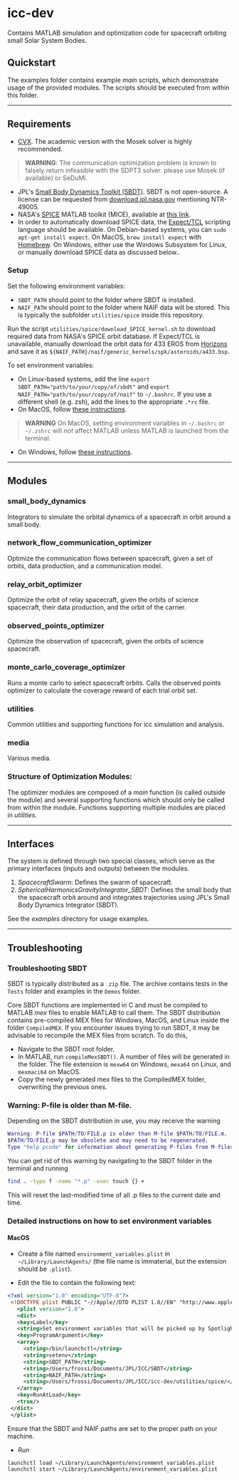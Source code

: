 # icc-dev
Contains MATLAB simulation and optimization code for spacecraft orbiting small Solar System Bodies.

## Quickstart
The examples folder contains example _main_ scripts, which demonstrate usage of the provided modules. The scripts should be executed from within this folder.

___
## Requirements

- [CVX](http://cvxr.com/cvx/). The academic version with the Mosek solver is highly recommended.
> **WARNING**: The communication optimization problem is known to falsely return infeasible with the SDPT3 solver. please use Mosek (if available) or SeDuMi.
- JPL's [Small Body Dynamics Toolkit (SBDT)](https://engineering.purdue.edu/people/kathleen.howell.1/Publications/Conferences/2015_AAS_SBDT.pdf). SBDT is not open-source. A license can be requested from [download.jpl.nasa.gov](download.jpl.nasa.gov) mentioning NTR-49005. 
- NASA's [SPICE](https://naif.jpl.nasa.gov/naif/aboutspice.html) MATLAB toolkit (MICE), available at [this link](https://naif.jpl.nasa.gov/naif/toolkit_MATLAB.html).
- In order to automatically download SPICE data, the [Expect/TCL](https://en.wikipedia.org/wiki/Expect) scripting language should be available. On Debian-based systems, you can `sudo apt-get install expect`. On MacOS, `brew install expect` with [Homebrew](https://brew.sh/). On Windows, either use the Windows Subsystem for Linux, or manually download SPICE data as discussed below..

### Setup
Set the following environment variables:

- `SBDT_PATH` should point to the folder where SBDT is installed.
- `NAIF_PATH` should point to the folder where NAIF data will be stored. This is typically the subfolder `utilities/spice` inside this repository.

Run the script `utilities/spice/download_SPICE_kernel.sh` to download required data from NASA's SPICE orbit database. If Expect/TCL is unavailable, manually download the orbit data for 433 EROS from [Horizons](https://ssd.jpl.nasa.gov/horizons.cgi) and save it as `${NAIF_PATH}/naif/generic_kernels/spk/asteroids/a433.bsp`.

To set environment variables:

- On Linux-based systems, add the line `export SBDT_PATH="path/to/your/copy/of/sbdt"` and `export NAIF_PATH="path/to/your/copy/of/naif"` to `~/.bashrc`. If you use a different shell (e.g. zsh), add the lines to the appropriate `.*rc` file.
- On MacOS, follow [these instructions](https://support.shotgunsoftware.com/hc/en-us/articles/219042108-Setting-global-environment-variables-on-OS-X). 
> **WARNING** On MacOS, setting environment variables in `~/.bashrc` or `~/.zshrc` will _not_ affect MATLAB unless MATLAB is launched from the terminal.
- On Windows, follow [these instructions](https://www.architectryan.com/2018/08/31/how-to-change-environment-variables-on-windows-10/). 

___
## Modules 
### small_body_dynamics
Integrators to simulate the orbital dynamics of a spacecraft in orbit around a small body.

### network_flow_communication_optimizer
Optimize the communication flows between spacecraft, given a set of orbits, data production, and a communication model.

### relay_orbit_optimizer
Optimize the orbit of relay spacecraft, given the orbits of science spacecraft, their data production, and the orbit of the carrier.

### observed_points_optimizer
Optimize the observation of spacecraft, given the orbits of science spacecraft.

### monte_carlo_coverage_optimizer
Runs a monte carlo to select spacecraft orbits. Calls the observed points optimizer to calculate the coverage reward of each trial orbit set. 

### utilities
Common utilities and supporting functions for icc simulation and analysis.

### media
Various media.

### Structure of Optimization Modules: 
The optimizer modules are composed of a _main_ function (is called outside the module) and several supporting functions which should only be called from within the module. Functions supporting multiple modules are placed in _utilities_.

___ 
## Interfaces
The system is defined through two special classes, which serve as the primary interfaces (inputs and outputs) between the modules. 
1. _SpacecraftSwarm_: Defines the swarm of spacecraft. 
2. _SphericalHarmonicsGravityIntegrator_SBDT_: Defines the small body that the spacecraft orbit around and integrates trajectories using JPL's Small Body Dynamics Integrator (SBDT). 

See the _examples_ directory for usage examples. 

___
## Troubleshooting

### Troubleshooting SBDT

SBDT is typically distributed as a `.zip` file. The archive contains tests in the `Tests` folder and examples in the `Demos` folder.

Core SBDT functions are implemented in C and must be compiled to MATLAB _mex_ files to enable MATLAB to call them. The SBDT distribution contains pre-compiled MEX files for Windows, MacOS, and Linux inside the folder `CompiledMEX`.
If you encounter issues trying to run SBDT, it may be advisable to recompile the MEX files from scratch. To do this,
- Navigate to the SBDT root folder.
- In MATLAB, run `compileMexSBDT()`. A number of files will be generated in the folder. The file extension is `mexw64` on Windows, `mexa64` on Linux, and `mexmaci64` on MacOS. 
- Copy the newly generated mex files to the CompiledMEX folder, overwriting the previous ones.

### Warning: P-file is older than M-file.

Depending on the SBDT distribution in use, you may receive the warning

```matlab
Warning: P-file $PATH/TO/FILE.p is older than M-file $PATH/TO/FILE.m.
$PATH/TO/FILE.p may be obsolete and may need to be regenerated.
Type "help pcode" for information about generating P-files from M-files.

```

You can get rid of this warning by navigating to the SBDT folder in the terminal and running
```bash
find . -type f -name "*.p" -exec touch {} +
```
This will reset the last-modified time of all .p files to the current date and time.

### Detailed instructions on how to set environment variables

#### MacOS

- Create a file named `environment_variables.plist` in `~/Library/LaunchAgents/` (the file name is immaterial, but the extension should be `.plist`).

- Edit the file to contain the following text:
```xml
<?xml version="1.0" encoding="UTF-8"?>
 <!DOCTYPE plist PUBLIC "-//Apple//DTD PLIST 1.0//EN" "http://www.apple.com/DTDs/PropertyList-1.0.dtd">
   <plist version="1.0">
   <dict>
   <key>Label</key>
   <string>Set environment variables that will be picked up by Spotlight</string>
   <key>ProgramArguments</key>
   <array>
     <string>/bin/launchctl</string>
     <string>setenv</string>
     <string>SBDT_PATH</string>
     <string>/Users/frossi/Documents/JPL/ICC/SBDT</string>
     <string>NAIF_PATH</string>
     <string>/Users/frossi/Documents/JPL/ICC/icc-dev/utilities/spice/</string>
   </array>
   <key>RunAtLoad</key>
   <true/>
 </dict>
 </plist>
```
Ensure that the SBDT and NAIF paths are set to the proper path on your machine.

- Run 
```
launchctl load ~/Library/LaunchAgents/environment_variables.plist
launchctl start ~/Library/LaunchAgents/environment_variables.plist
```